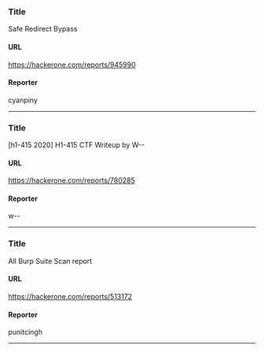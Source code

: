 ### Title
Safe Redirect Bypass 
#### URL 
https://hackerone.com/reports/945990
#### Reporter 
cyanpiny

---


### Title
[h1-415 2020] H1-415 CTF Writeup by W--
#### URL 
https://hackerone.com/reports/780285
#### Reporter 
w--

---


### Title
All Burp Suite Scan report
#### URL 
https://hackerone.com/reports/513172
#### Reporter 
punitcingh

---


